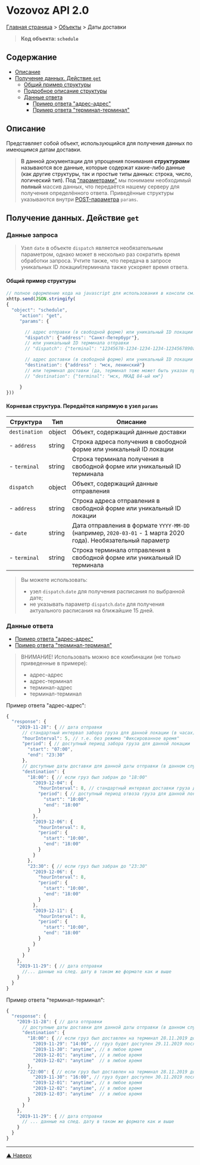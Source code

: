 # <a name="up"/>Vozovoz API 2.0

[Главная страница](/README.md) > [Объекты](index.md) > Даты доставки


> **Код объекта: `schedule`**

## Содержание

* [Описание](#description)
* [Получение данных. Действие `get`](#get)
    * [Общий пример структуры](#get-example)
    * [Подробное описание структуры](#get-struct)
    * [Данные ответа](#get-response)
        * [Пример ответа "адрес-адрес"](#get-response-example-addr-addr)
        * [Пример ответа "терминал-терминал"](#get-response-example-term-term)


## <a name="description"/>Описание

Представляет собой объект, использующийся для получения данных по имеющимся датам доставки.

> В данной документации для упрощения понимания **_структурами_** называются все данные, которые содержат какие-либо данные
> (как другие структуры, так и простые типы данных: строка, число, логический тип).
> Под ["параметрами"](../params/index.md) мы понимаем необходимый **полный** массив данных, что передаётся нашему серверу
> для получения определённого ответа. Приведённые структуры указываются внутри [POST-параметра](../params/post.md) `params`.


## <a name="get"/>Получение данных. Действие `get`


### <a name="get-get"/>Данные запроса

> Узел `date` в объекте `dispatch` является необязательным параметром, однако может в несколько раз сократить время обработки запроса.
> Учтите также, что передача в запросе уникальных ID локации\терминала также ускоряет время ответа.

#### <a name="get-example"/>Общий пример структуры

```javascript
// полное оформление кода на javascript для использования в консоли см. в разделе "Быстрый старт"
xhttp.send(JSON.stringify(
{
  "object": "schedule",
     "action": "get",
     "params": {

       // адрес отправки (в свободной форме) или уникальный ID локации
       "dispatch": {"address": "Санкт-Петербург"},
       // или уникальный ID терминала отправки
       // "dispatch": {"terminal": "12345678-1234-1234-1234-1234567890ab"},

       // адрес доставки (в свободной форме) или уникальный ID локации
       "destination": {"address" : "мск, ленинский"}
       // или терминал доставки (да, терминал тоже может быть указан простым текстом)
       // "destination": {"terminal": "мск, МКАД 84-ый км"}

     }
}))
```

#### <a name="get-struct"/>Корневая структура. Передаётся напрямую в узел `params`

| Структура     | Тип       | Описание |
| ---------     | ---       | -------- |
| `destination` | object    | Объект, содержащий данные доставки |
| - `address`   | string    | Строка адреса получения в свободной форме или уникальный ID локации |
| - `terminal`  | string    | Строка терминала получения в свободной форме или уникальный ID терминала |
| `dispatch`    | object    | Объект, содержащий данные отправления |
| - `address`   | string    | Строка адреса отправления в свободной форме или уникальный ID локации |
| - `date`      | string    | Дата отправления в формате `YYYY-MM-DD` (например, `2020-03-01` - 1 марта 2020 года). Необязательный параметр |
| - `terminal`  | string    | Строка терминала отправления в свободной форме или уникальный ID терминала |

>Вы можете использовать:
>* узел `dispatch`.`date` для получения расписания по выбранной дате;
>* не указывать параметр `dispatch`.`date` для получения актуального расписания на ближайшие 15 дней.


### <a name="get-response"/>Данные ответа

* [Пример ответа "адрес-адрес"](#get-response-example-addr-addr)
* [Пример ответа "терминал-терминал"](#get-response-example-term-term)

> ВНИМАНИЕ! Использовать можно все комбинации (не только приведенные в примере):
> - адрес-адрес
> - адрес-терминал
> - терминал-адрес
> - терминал-терминал

<a name="get-response-example-addr-addr"/>Пример ответа "адрес-адрес":

```javascript
{
  "response": {
    "2019-11-28": { // дата отправки
      // стандартный интервал забора груза для данной локации (в часах)
      "hourInterval": 5, // т.е. без режима "Фиксированное время"
      "period": { // доступный период забора груза для данной локации
        "start": "07:00",
        "end": "23:30"
      },
      // доступные даты доставки для данной даты отправки (в данном случае "2019-11-28")
      "destination": {
        "18:00": { // если груз был забран до "18:00"
          "2019-12-04": {
            "hourInterval": 8, // стандартный интервал доставки груза для данной локации (в часах)
            "period": { // доступный период отвоза груза для данной локации
              "start": "10:00",
              "end": "18:00"
            }
          },
          "2019-12-06": {
            "hourInterval": 8,
            "period": {
              "start": "10:00",
              "end": "18:00"
            }
          }
        },
        "23:30": { // если груз был забран до "23:30"
          "2019-12-06": {
            "hourInterval": 8,
            "period": {
              "start": "10:00",
              "end": "18:00"
            }
          },
          "2019-12-11": {
            "hourInterval": 8,
            "period": {
              "start": "10:00",
              "end": "18:00"
            }
          }
        }
      }
    },
    "2019-11-29": { // дата отправки
      //... данные на след. дату в таком же формате как и выше
    }
  }
}
```

<a name="get-response-example-term-term"/>Пример ответа "терминал-терминал":

```javascript
{
  "response": {
    "2019-11-28": { // дата отправки
      // доступные даты доставки для данной даты отправки (в данном случае "2019-11-28")
      "destination": {
        "18:00": { // если груз был доставлен на терминал 28.11.2019 до "18:00"
          "2019-11-29": "14:00", // груз будет доступен 29.11.2019 после "14:00"
          "2019-11-30": "anytime", // в любое время
          "2019-12-01": "anytime", // в любое время
          "2019-12-02": "anytime"  // в любое время
        },
        "22:00": { // если груз был доставлен на терминал 28.11.2019 до "22:00"
          "2019-11-30": "16:00", // груз будет доступен 30.11.2019 после "16:00"
          "2019-12-01": "anytime", // в любое время
          "2019-12-02": "anytime", // в любое время
          "2019-12-03": "anytime"  // в любое время
        }
      }
    },
    "2019-11-29": { // дата отправки
      // ... данные на след. дату в таком же формате как и выше
    }
  }
}
```

***
[▲ Наверх](#up)